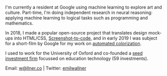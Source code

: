 I'm currently a resident at Google using machine learning to explore art and culture. Part-time, I'm doing independent research in neural reasoning: applying machine learning to logical tasks such as programming and mathematics. 

In 2018, I made a popular open-source project that translates design mock-ups into HTML/CSS, [Screenshot-to-code](https://github.com/emilwallner/Screenshot-to-code), and in early 2019 I was subject for a short-film by Google for my work on [automated colorization](https://www.youtube.com/watch?v=xKPk7tG2upc). 

I used to work for the University of Oxford and co-founded a [seed investment firm](http://emerge.education/) focussed on education technology (59 investments).

Email: w@llner.co | Twitter: [emilwallner](https://twitter.com/EmilWallner)
